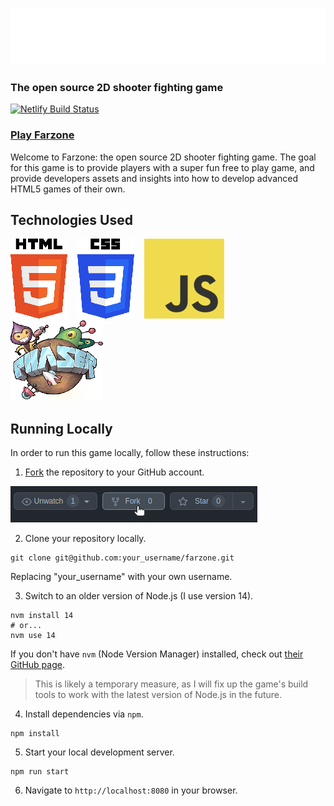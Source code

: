 ![Farzone](docs/logo.png?raw=true)
### The open source 2D shooter fighting game

[![Netlify Build Status](https://api.netlify.com/api/v1/badges/b8071ef9-fa39-489e-9e93-83a018079433/deploy-status)](https://app.netlify.com/sites/sdn-mech-game/deploys)

### [Play Farzone](https://farzone.saricden.com)

Welcome to Farzone: the open source 2D shooter fighting game. The goal for this game is to provide players with a super fun free to play game, and provide developers assets and insights into how to develop advanced HTML5 games of their own.

## Technologies Used

[![HTML5](docs/html5.png)](https://en.wikipedia.org/wiki/HTML5)&nbsp;&nbsp;&nbsp;
[![CSS3](docs/css3.png)](https://en.wikipedia.org/wiki/CSS)&nbsp;&nbsp;&nbsp;
[![JavaScript](docs/js.png)](https://en.wikipedia.org/wiki/JavaScript)&nbsp;&nbsp;&nbsp;
[![PhaserJS](docs/phaser.png)](http://phaser.io/)

## Running Locally

In order to run this game locally, follow these instructions:

1. [Fork](https://github.com/saricden/farzone/fork) the repository to your GitHub account.

[![Fork Farzone](docs/fork.png)](https://github.com/saricden/farzone/fork)

2. Clone your repository locally.
```
git clone git@github.com:your_username/farzone.git
```
Replacing "your_username" with your own username.

3. Switch to an older version of Node.js (I use version 14).
```
nvm install 14
# or...
nvm use 14
```
If you don't have `nvm` (Node Version Manager) installed, check out [their GitHub page](https://github.com/nvm-sh/nvm).
> This is likely a temporary measure, as I will fix up the game's build tools to work with the latest version of Node.js in the future.

4. Install dependencies via `npm`.
```
npm install
```

5. Start your local development server.
```
npm run start
```

6. Navigate to `http://localhost:8080` in your browser.